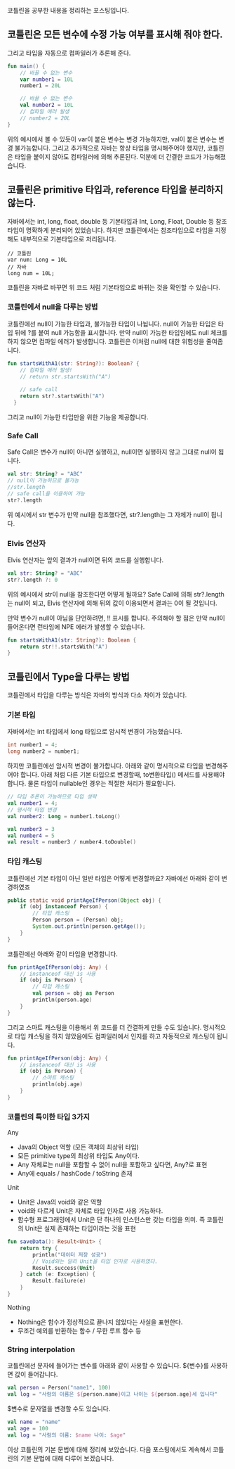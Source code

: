 코틀린을 공부한 내용을 정리하는 포스팅입니다. 

## 코틀린은 모든 변수에 수정 가능 여부를 표시해 줘야 한다.
그리고 타입을 자동으로 컴파일러가 추론해 준다.

```kotlin
fun main() {
    // 바꿀 수 없는 변수
    var number1 = 10L
    number1 = 20L

    // 바꿀 수 없는 변수
    val number2 = 10L
    // 컴파일 에러 발생 
    // number2 = 20L
}
```

위의 예시에서 볼 수 있듯이 var이 붙은 변수는 변경 가능하지만, val이 붙은 변수는 변경 불가능합니다. 그리고 추가적으로 자바는 항상 타입을 명시해주어야 했지만, 코틀린은 타입을 붙이지 않아도 컴파일러에 의해 추론된다. 덕분에 더 간결한 코드가 가능해졌습니다. 

## 코틀린은 primitive 타입과, reference 타입을 분리하지 않는다. 

자바에서는 int, long, float, double 등 기본타입과 Int, Long, Float, Double 등 참조타입이 명확하게 분리되어 있었습니다. 하지만 코틀린에서는 참조타입으로 타입을 지정해도 내부적으로 기본타입으로 처리됩니다. 

```
// 코틀린
var num: Long = 10L
// 자바
long num = 10L;
```
                                                                                                                                       
코틀린을 자바로 바꾸면 위 코드 처럼 기본타입으로 바뀌는 것을 확인할 수 있습니다.

### 코틀린에서 null을 다루는 방법

코틀린에선 null이 가능한 타입과, 불가능한 타입이 나뉩니다. null이 가능한 타입은 타입 뒤에 ?를 붙여 null 가능함을 표시합니다. 만약 null이 가능한 타입임에도 null 체크를 하지 않으면 컴파일 에러가 발생합니다. 코틀린은 이처럼 null에 대한 위험성을 줄여줍니다. 

```kotlin
fun startsWithA1(str: String?): Boolean? {
	// 컴파일 에러 발생!
    // return str.startsWith("A")
    
    // safe call 
    return str?.startsWith("A")
  }
```

그리고 null이 가능한 타입만을 위한 기능을 제공합니다.

### Safe Call

Safe Call은 변수가 null이 아니면 실행하고, null이면 실행하지 않고 그대로 null이 됩니다.

```kotlin
val str: String? = "ABC"
// null이 가능하므로 불가능
//str.length 
// safe call을 이용하여 가능
str?.length
```

위 예시에서 str 변수가 만약 null을 참조했다면, str?.length는 그 자체가 null이 됩니다. 

### Elvis 연산자

Elvis 연산자는 앞의 결과가 null이면 뒤의 코드를 실행합니다. 

```kotlin
val str: String? = "ABC"
str?.length ?: 0
```

위의 예시에서 str이 null을 참조한다면 어떻게 될까요? Safe Call에 의해 str?.length는 null이 되고, Elvis 연산자에 의해 뒤의 값이 이용되면서 결과는 0이 될 것입니다. 

만약 변수가 null이 아님을 단언하려면, !! 표시를 합니다. 주의해야 할 점은 만약 null이 들어온다면 런타임에 NPE 에러가 발생할 수 있습니다.

```kotlin
fun startsWithA1(str: String?): Boolean {
	return str!!.startsWith("A")
}
```

## 코틀린에서 Type을 다루는 방법 

코틀린에서 타입을 다루는 방식은 자바의 방식과 다소 차이가 있습니다.

### 기본 타입

자바에서는 int 타입에서 long 타입으로 암시적 변경이 가능했습니다.

```java
int number1 = 4;
long number2 = number1;
```

하지만 코틀린에선 암시적 변경이 불가합니다. 아래와 같이 명시적으로 타입을 변경해주어야 합니다. 아래 처럼 다른 기본 타입으로 변경할때, to변환타입() 메서드를 사용해야 합니다. 물론 타입이 nullable인 경우는 적절한 처리가 필요합니다.

```kotlin
// 타입 추론이 가능하므로 타입 생략 
val number1 = 4;
// 명시적 타입 변경 
val number2: Long = number1.toLong()

val number3 = 3
val number4 = 5
val result = number3 / number4.toDouble()
```

### 타입 캐스팅
코틀린에선 기본 타입이 아닌 일반 타입은 어떻게 변경할까요? 자바에선 아래와 같이 변경하였죠

```java
public static void printAgeIfPerson(Object obj) {
	if (obj instanceof Person) {
    	// 타입 캐스팅  
    	Person person = (Person) obj;
        System.out.println(person.getAge());
    }
}
```

코틀린에선 아래와 같이 타입을 변경합니다.

```kotlin
fun printAgeIfPerson(obj: Any) {
	// instanceof 대신 is 사용 
	if (obj is Person) {
    	// 타입 캐스팅 
    	val person = obj as Person
        println(person.age)
    }
}
```

그리고 스마트 캐스팅을 이용해서 위 코드를 더 간결하게 만들 수도 있습니다. 명시적으로 타입 캐스팅을 하지 않았음에도 컴파일러에서 인지를 하고 자동적으로 캐스팅이 됩니다. 

```kotlin
fun printAgeIfPerson(obj: Any) {
	// instanceof 대신 is 사용 
	if (obj is Person) {
    	// 스마트 캐스팅 
        println(obj.age)
    }
}
```

### 코틀린의 특이한 타입 3가지

Any

-   Java의 Object 역할 (모든 객체의 최상위 타입)
-   모든 primitive type의 최상위 타입도 Any이다. 
-   Any 자체로는 null을 포함할 수 없어 null을 포함하고 싶다면, Any?로 표현 
-   Any에 equals / hashCode / toString 존재 

Unit

-   Unit은 Java의 void와 같은 역할
-   void와 다르게 Unit은 자체로 타입 인자로 사용 가능하다. 
-   함수형 프로그래밍에서 Unit은 단 하나의 인스턴스만 갖는 타입을 의미. 즉 코틀린의 Unit은 실제 존재하는 타입이라는 것을 표현 

```kotlin
fun saveData(): Result<Unit> {
    return try {
        println("데이터 저장 성공")
        // Void와는 달리 Unit을 타입 인자로 사용하였다.
        Result.success(Unit)
    } catch (e: Exception) {
        Result.failure(e)
    }
}
```

Nothing

-   Nothing은 함수가 정상적으로 끝나지 않았다는 사실을 표현한다. 
-   무조건 예외를 반환하는 함수 / 무한 루프 함수 등 

### String interpolation

코틀린에선 문자에 들어가는 변수를 아래와 같이 사용할 수 있습니다. ${변수}를 사용하면 값이 들어갑니다. 

```kotlin
val person = Person("name1", 100)
val log = "사람의 이름은 ${person.name}이고 나이는 ${person.age}세 입니다"
```

$변수로 문자열을 변경할 수도 있습니다.

```kotlin
val name = "name"
val age = 100
val log = "사람의 이름: $name 나이: $age"
```

이상 코틀린의 기본 문법에 대해 정리해 보았습니다. 다음 포스팅에서도 계속해서 코틀린의 기본 문법에 대해 다루어 보겠습니다.